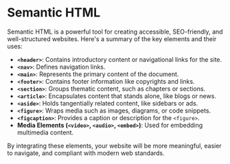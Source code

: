 # Semantic HTML

Semantic HTML is a powerful tool for creating accessible, SEO-friendly, and well-structured websites. Here's a summary of the key elements and their uses:  

- **`<header>`**: Contains introductory content or navigational links for the site.  
- **`<nav>`**: Defines navigation links.  
- **`<main>`**: Represents the primary content of the document.  
- **`<footer>`**: Contains footer information like copyrights and links.  
- **`<section>`**: Groups thematic content, such as chapters or sections.  
- **`<article>`**: Encapsulates content that stands alone, like blogs or news.  
- **`<aside>`**: Holds tangentially related content, like sidebars or ads.  
- **`<figure>`**: Wraps media such as images, diagrams, or code snippets.  
- **`<figcaption>`**: Provides a caption or description for the `<figure>`.  
- **Media Elements (`<video>`, `<audio>`, `<embed>`)**: Used for embedding multimedia content.  

By integrating these elements, your website will be more meaningful, easier to navigate, and compliant with modern web standards. 